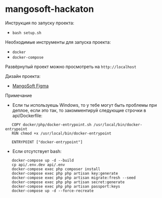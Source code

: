 # mangosoft-hackaton

Инструкция по запуску проекта:

 - `bash setup.sh`

Необходимые инструменты для запуска проекта:

 - `docker`
 - `docker-compose`
 
 Развёрнутый проект можно просмотреть на `http://localhost`
 
 Дизайн проекта: 
 - [MangoSoft Figma](https://www.figma.com/file/RkIf006nhh8yPIrLpQxOio/Untitled?node-id=556%3A759)
 
 Примечание
 - Если ты используешь Windows, то у тебе могут быть проблемы при деплое, если это так, 
 то закомментируй следующие строчки в api/Dockerfile:
 ````
    COPY docker/php/docker-entrypoint.sh /usr/local/bin/docker-entrypoint
    RUN chmod +x /usr/local/bin/docker-entrypoint
    
    ENTRYPOINT ["docker-entrypoint"]
````
 - Если отсутствует bash:
 ````
    docker-compose up -d --build
    cp api/.env.dev api/.env
    docker-compose exec php composer install
    docker-compose exec php php artisan key:generate
    docker-compose exec php php artisan migrate:fresh --seed
    docker-compose exec php php artisan secret:generate
    docker-compose exec php php artisan passport:keys
    docker-compose up -d --force-recreate
 ````